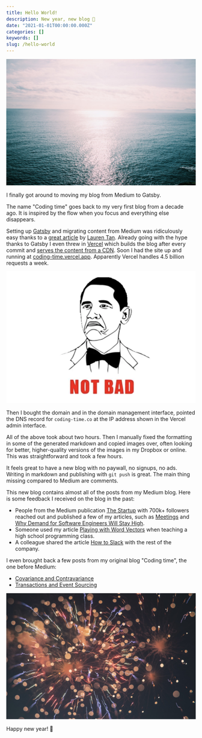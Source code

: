 ```yaml
---
title: Hello World!
description: New year, new blog 🎉
date: "2021-01-01T00:00:00.000Z"
categories: []
keywords: []
slug: /hello-world
---
```


![Ocean](./ocean.jpeg)

I finally got around to moving my blog from Medium to Gatsby.

The name "Coding time" goes back to my very first blog from a decade ago. It is inspired by the flow when you focus and everything else disappears.

Setting up [Gatsby](https://www.gatsbyjs.com/) and migrating content from Medium was ridiculously easy thanks to a [great article](https://www.no.lol/2019-03-16-medium-to-gatsby/) by [Lauren Tan](https://twitter.com/sugarpirate_). Already going with the hype thanks to Gatsby I even threw in [Vercel](https://vercel.com/) which builds the blog after every commit and [serves the content from a CDN](https://vercel.com/docs/edge-network/caching). Soon I had the site up and running at [coding-time.vercel.app](https://coding-time.vercel.app). Apparently Vercel handles 4.5 billion requests a week.

![Not bad!](./not-bad.png)

Then I bought the domain and in the domain management interface, pointed the DNS record for `coding-time.co` at the IP address shown in the Vercel admin interface.

All of the above took about two hours. Then I manually fixed the formatting in some of the generated markdown and copied images over, often looking for better, higher-quality versions of the images in my Dropbox or online. This was straightforward and took a few hours.

It feels great to have a new blog with no paywall, no signups, no ads. Writing in markdown and publishing with `git push` is great. The main thing missing compared to Medium are comments.

This new blog contains almost all of the posts from my Medium blog. Here is some feedback I received on the blog in the past:

- People from the Medium publication [The Startup](https://medium.com/swlh) with 700k+ followers reached out and published a few of my articles, such as [Meetings](../meetings) and [Why Demand for Software Engineers Will Stay High](../software-engineers-demand).
- Someone used my article [Playing with Word Vectors](../playing-with-word-vectors) when teaching a high school programming class.
- A colleague shared the article [How to Slack](../how-to-slack) with the rest of the company.

I even brought back a few posts from my original blog "Coding time", the one before Medium:

- [Covariance and Contravariance](../covariance-contravariance)
- [Transactions and Event Sourcing](../transactions-event-sourcing)

![Fireworks](./fireworks.jpeg)

Happy new year! 🎉
